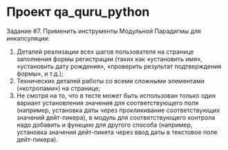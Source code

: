 # Проект qa_quru_python

Задание #7.
Применить инструменты Модульной Парадигмы для инкапсуляции:
1. Деталей реализации всех шагов пользователя на странице заполнения формы регистрации (таких как «установить имя», «установить дату рождения», «проверить результат подтверждения формы», и т.д.);
2. Технических деталей работы со всеми сложными элементами («котролами») на странице;
3. Не смотря на то, что в тесте может быть использован только один вариант установления значения для соответствующего поля (например, установка даты через прокликивание соответствующих значений дейт-пикера), в модуль для соответствующего контрола надо добавить и функцию для другого способа (например, установка значения дейт-пикета через ввод даты в текстовое поле дейт-пикера).
